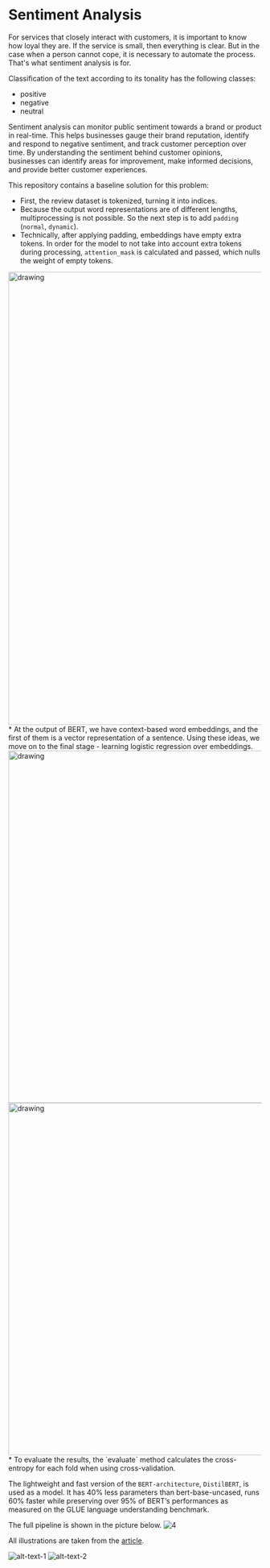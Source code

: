 # Sentiment Analysis

For services that closely interact with customers, it is important to know how loyal they are. If the service is small, then everything is clear. But in the case when a person cannot cope, it is necessary to automate the process. That's what sentiment analysis is for.

Classification of the text according to its tonality has the following classes:
* positive
* negative
* neutral

Sentiment analysis can monitor public sentiment towards a brand or product in real-time. This helps businesses gauge their brand reputation, identify and respond to negative sentiment, and track customer perception over time.
By understanding the sentiment behind customer opinions, businesses can identify areas for improvement, make informed decisions, and provide better customer experiences.

This repository contains a baseline solution for this problem:
* First, the review dataset is tokenized, turning it into indices.
* Because the output word representations are of different lengths, multiprocessing is not possible. So the next step is to add `padding` (`normal`, `dynamic`).
* Technically, after applying padding, embeddings have empty extra tokens. In order for the model to not take into account extra tokens during processing, `attention_mask` is calculated and passed, which nulls the weight of empty tokens.
<img src="https://jalammar.github.io/images/distilBERT/bert-distilbert-tutorial-sentence-embedding.png" alt="drawing" width="900"/>
* At the output of BERT, we have context-based word embeddings, and the first of them is a vector representation of a sentence. Using these ideas, we move on to the final stage - learning logistic regression over embeddings.
<img src="https://jalammar.github.io/images/distilBERT/bert-distilbert-train-test-split-sentence-embedding.png" alt="drawing" width="700"/>
<img src="https://jalammar.github.io/images/distilBERT/bert-training-logistic-regression.png" alt="drawing" width="700"/>
* To evaluate the results, the `evaluate` method calculates the cross-entropy for each fold when using cross-validation.

The lightweight and fast version of the `BERT-architecture`, `DistilBERT`, is used as a model. It has 40% less parameters than bert-base-uncased, runs 60% faster while preserving over 95% of BERT’s performances as measured on the GLUE language understanding benchmark.

The full pipeline is shown in the picture below.
![4](https://jalammar.github.io/images/distilBERT/bert-model-calssification-output-vector-cls.png)

All illustrations are taken from the [article](https://jalammar.github.io/a-visual-guide-to-using-bert-for-the-first-time/).


![alt-text-1](https://jalammar.github.io/images/distilBERT/bert-model-calssification-output-vector-cls.png "title-1") ![alt-text-2](https://jalammar.github.io/images/distilBERT/bert-model-calssification-output-vector-cls.png "title-2")
